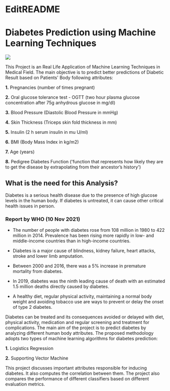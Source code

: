 # EditREADME
# Diabetes Prediction using Machine Learning Techniques

<img src="https://cdn.modernghana.com/images/content/119202074513-m5htk8v331-causes-of-diabetes.jpg">

This Project is an Real Life Application of Machine Learning Techniques in Medical Field. The main objective is to predict better predictions of Diabetic Result based on Patients' Body following attributes:

**1.** Pregnancies (number of times pregnant)

**2.** Oral glucose tolerance test - OGTT (two hour plasma glucose concentration after 75g anhydrous glucose in mg/dl)

**3.** Blood Pressure (Diastolic Blood Pressure in mmHg)

**4.** Skin Thickness (Triceps skin fold thickness in mm)

**5.** Insulin (2 h serum insulin in mu U/ml)

**6.** BMI (Body Mass Index in kg/m2)

**7.** Age (years)

**8.** Pedigree Diabetes Function ('function that represents how likely they are to get the disease by extrapolating from their ancestor’s history')

## What is the need for this Analysis?

Diabetes is a serious health disease due to the presence of high glucose levels in the human body. If diabetes is untreated, it can cause other critical health issues in person.

### Report by WHO (10 Nov 2021)

* The number of people with diabetes rose from 108 million in 1980 to 422 million in 2014. Prevalence has been rising more rapidly in low- and middle-income countries than in high-income countries.

* Diabetes is a major cause of blindness, kidney failure, heart attacks, stroke and lower limb amputation.
  
* Between 2000 and 2016, there was a 5% increase in premature mortality from diabetes.
  
* In 2019, diabetes was the ninth leading cause of death with an estimated 1.5 million deaths directly caused by diabetes.

* A healthy diet, regular physical activity, maintaining a normal body weight and avoiding tobacco use are ways to prevent or delay the onset of type 2 diabetes.

Diabetes can be treated and its consequences avoided or delayed with diet, physical activity, medication and regular screening and treatment for complications. The main aim of the project is to predict diabetes by analyzing different human body attributes. The proposed methodology adopts two types of machine learning algorithms for diabetes prediction:

**1.** Logistics Regression

**2.** Supporting Vector Machine

This project discusses important attributes responsible for inducing diabetes. It also computes the correlation between them. The project also compares the performance of different classifiers based on different evaluation metrics.
